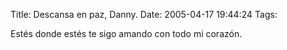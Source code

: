 Title: Descansa en paz, Danny.
Date: 2005-04-17 19:44:24
Tags: 

Estés donde estés te sigo amando con todo mi corazón.<br/><br/><br/>
